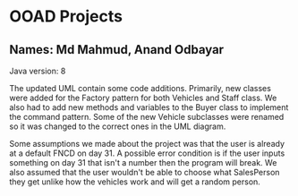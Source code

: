 # OOAD Projects

## Names: Md Mahmud, Anand Odbayar

Java version: 8

The updated UML contain some code additions. Primarily, new classes were added for the Factory pattern for both Vehicles and Staff class. We also had to add new methods and variables to the Buyer class to implement the command pattern. Some of the new Vehicle subclasses were renamed so it was changed to the correct ones in the UML diagram.

Some assumptions we made about the project was that the user is already at a default FNCD on day 31. A possible error condition is if the user inputs something on day 31 that isn't a number then the program will break. We also assumed that the user wouldn't be able to choose what SalesPerson they get unlike how the vehicles work and will get a random person.
